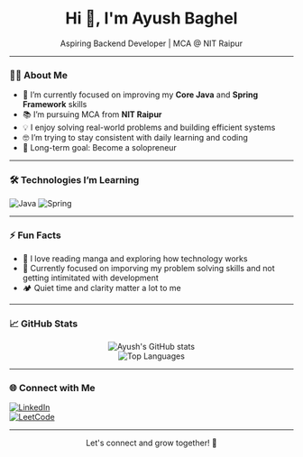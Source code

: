 <h1 align="center">Hi 👋, I'm Ayush Baghel</h1>

<p align="center">
Aspiring Backend Developer | MCA @ NIT Raipur
</p>

---

### 👨‍💻 About Me

- 🎯 I’m currently focused on improving my **Core Java** and **Spring Framework** skills  
- 📚 I’m pursuing MCA from **NIT Raipur**
- 💡 I enjoy solving real-world problems and building efficient systems
- 🤓 I’m trying to stay consistent with daily learning and coding
- 🌱 Long-term goal: Become a solopreneur

---

### 🛠️ Technologies I’m Learning

![Java](https://img.shields.io/badge/Java-ED8B00?style=for-the-badge&logo=java&logoColor=white)
![Spring](https://img.shields.io/badge/Spring-6DB33F?style=for-the-badge&logo=spring&logoColor=white)

---

### ⚡ Fun Facts

- 🧠 I love reading manga and exploring how technology works
- 🔋 Currently focused on imporving my problem solving skills and not getting intimitated with development
- 🏕️ Quiet time and clarity matter a lot to me

---

### 📈 GitHub Stats

<p align="center">
  <img src="https://github-readme-stats.vercel.app/api?username=ayushbaghel&show_icons=true&theme=tokyonight" alt="Ayush's GitHub stats" />
  <br />
  <img src="https://github-readme-stats.vercel.app/api/top-langs/?username=ayushbaghel&layout=compact&theme=tokyonight" alt="Top Languages" />
</p>

---

### 🌐 Connect with Me

[![LinkedIn](https://img.shields.io/badge/LinkedIn-blue?style=for-the-badge&logo=linkedin&logoColor=white)](www.linkedin.com/in/ayush-baghel-b292a4310)  
[![LeetCode](https://img.shields.io/badge/LeetCode-orange?style=for-the-badge&logo=leetcode&logoColor=white)](https://leetcode.com/Ayush_Baghel)

---

<p align="center">
  Let's connect and grow together! 🚀
</p>

<!--
**ayushbaghel-codes/ayushbaghel-codes** is a ✨ _special_ ✨ repository because its `README.md` (this file) appears on your GitHub profile.

Here are some ideas to get you started:

- 🔭 I’m currently working on ...
- 🌱 I’m currently learning ...
- 👯 I’m looking to collaborate on ...
- 🤔 I’m looking for help with ...
- 💬 Ask me about ...
- 📫 How to reach me: ...
- 😄 Pronouns: ...
- ⚡ Fun fact: ...
-->
